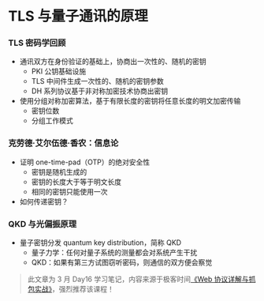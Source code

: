 # TLS 与量子通讯的原理

### TLS 密码学回顾

* 通讯双方在身份验证的基础上，协商出一次性的、随机的密钥
  - PKI 公钥基础设施
  - TLS 中间件生成一次性的、随机的密钥参数
  - DH 系列协议基于非对称加密技术协商出密钥
* 使用分组对称加密算法，基于有限长度的密钥将任意长度的明文加密传输
  - 密钥位数
  - 分组工作模式

### 克劳德·艾尔伍德·香农：信息论

* 证明 one-time-pad（OTP）的绝对安全性
  - 密钥是随机生成的
  - 密钥的长度大于等于明文长度
  - 相同的密钥只能使用一次
* 如何传递密钥？

### QKD 与光偏振原理

* 量子密钥分发 quantum key distribution，简称 QKD
  - 量子力学：任何对量子系统的测量都会对系统产生干扰
  - QKD：如果有第三方试图窃听密码，则通信的双方便会察觉

> 此文章为 3 月 Day16 学习笔记，内容来源于极客时间[《Web 协议详解与抓包实战》](http://gk.link/a/11UWp)，强烈推荐该课程！
